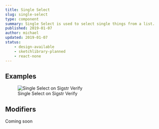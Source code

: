 ```yaml
---
title: Single Select
slug: single-select
type: component
summary: Single Select is used to select single things from a list.
published: 2019-01-07
author: michael
updated: 2019-01-07
status:
    - design-available
    - sketchlibrary-planned
    - react-none
---
```


##  Examples

<figure>
    <img src="/static/images/single-select-verify.png" alt="Single Select on Sigstr Verify">
    <figcaption>Single Select on Sigstr Verify</figcaption>
</figure>

## Modifiers
Coming soon